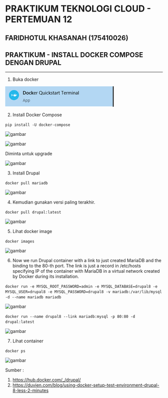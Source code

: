 # PRAKTIKUM TEKNOLOGI CLOUD - PERTEMUAN 12

## FARIDHOTUL KHASANAH (175410026)
## PRAKTIKUM - INSTALL DOCKER COMPOSE DENGAN DRUPAL
---------------------------------------------
1. Buka docker 

![gambar](1.png)

2. Install Docker Compose

```pip install -U docker-compose```

![gambar](2.png)

![gambar](3.png)

Diminta untuk upgrade

![gambar](4.png)

3. Install Drupal

```docker pull mariadb```

![gambar](5.png)

4. Kemudian gunakan versi paling terakhir.

```docker pull drupal:latest```

![gambar](6.png)

5. Lihat docker image

```docker images```

![gambar](7.png)

6. Now we run Drupal container with a link to just created MariaDB and the binding to the 80-th port. The link is just a record in /etc/hosts specifying IP of the container with MariaDB in a virtual network created by Docker during its installation.

```docker run -e MYSQL_ROOT_PASSWORD=admin -e MYSQL_DATABASE=drupal8 -e MYSQL_USER=drupal8 -e MYSQL_PASSWORD=drupal8 -v mariadb:/var/lib/mysql -d --name mariadb mariadb```

![gambar](8.png)

```docker run --name drupal8 --link mariadb:mysql -p 80:80 -d drupal:latest```

![gambar](9.png)

7. Lihat container

```docker ps```

![gambar](9.png)



Sumber :
1. https://hub.docker.com/_/drupal/
2. https://duvien.com/blog/using-docker-setup-test-environment-drupal-8-less-2-minutes
